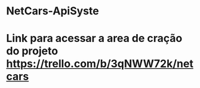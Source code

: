 # NetCars-ApiSyste
# Link para acessar a area de cração do projeto https://trello.com/b/3qNWW72k/netcars
